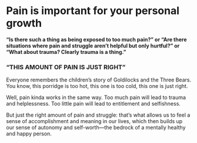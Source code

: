 # Pain is important for your personal growth

**“Is there such a thing as being exposed to too much pain?” or “Are there situations where pain and struggle aren’t helpful but only hurtful?” or “What about trauma? Clearly trauma is a thing.”**

### “THIS AMOUNT OF PAIN IS JUST RIGHT”
Everyone remembers the children’s story of Goldilocks and the Three Bears. You know, this porridge is too hot, this one is too cold, this one is just right.

Well, pain kinda works in the same way. Too much pain will lead to trauma and helplessness. Too little pain will lead to entitlement and selfishness.

But just the right amount of pain and struggle: that’s what allows us to feel a sense of accomplishment and meaning in our lives, which then builds up our sense of autonomy and self-worth—the bedrock of a mentally healthy and happy person.
